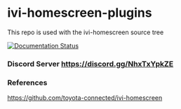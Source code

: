 # ivi-homescreen-plugins

This repo is used with the ivi-homescreen source tree

[![Documentation Status](https://readthedocs.org/projects/ivi-homescreen-plugins/badge/?version=latest)](https://ivi-homescreen-plugins.readthedocs.io/en/latest/?badge=latest)

### Discord Server https://discord.gg/NhxTxYpkZE

### References

https://github.com/toyota-connected/ivi-homescreen